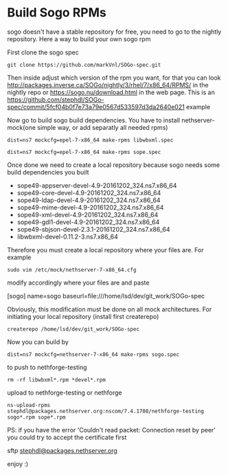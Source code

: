 # Build Sogo RPMs

sogo doesn't have a stable repository for free, you need to go to the nightly repository. Here a way to build your own sogo rpm

First clone the sogo spec

  `git clone https://github.com/markVnl/SOGo-spec.git`
  
Then inside adjust which version of the rpm you want, for that you can look http://packages.inverse.ca/SOGo/nightly/3/rhel/7/x86_64/RPMS/ in the nightly repo or https://sogo.nu/download.html in the web page. This is an https://github.com/stephdl/SOGo-spec/commit/5fcf04b0f7e73a79e0567d533597d3da2640e021 example 

Now go to build sogo build dependencies. You have to install nethserver-mock(one simple way, or add separatly all needed rpms)

  `dist=ns7 mockcfg=epel-7-x86_64 make-rpms libwbxml.spec`

  `dist=ns7 mockcfg=epel-7-x86_64 make-rpms sope.spec`

Once done we need to create a local repository because sogo needs some build dependencies you built  

* sope49-appserver-devel-4.9-20161202_324.ns7.x86_64
* sope49-core-devel-4.9-20161202_324.ns7.x86_64
* sope49-ldap-devel-4.9-20161202_324.ns7.x86_64
* sope49-mime-devel-4.9-20161202_324.ns7.x86_64
* sope49-xml-devel-4.9-20161202_324.ns7.x86_64
* sope49-gdl1-devel-4.9-20161202_324.ns7.x86_64
* sope49-sbjson-devel-2.3.1-20161202_324.ns7.x86_64
* libwbxml-devel-0.11.2-3.ns7.x86_64

Therefore you must create a local repository where your files are. For example

  `sudo vim /etc/mock/nethserver-7-x86_64.cfg`

modify accordingly where your files are and paste 

  [sogo]
  name=sogo
  baseurl=file:///home/lsd/dev/git_work/SOGo-spec

Obviously, this modification must be done on all mock architectures. For initiating your local repository (install first createrepo)

  `createrepo /home/lsd/dev/git_work/SOGo-spec`

Now you can build by

  `dist=ns7 mockcfg=nethserver-7-x86_64 make-rpms sogo.spec`

to push to nethforge-testing

`rm -rf libwbxml*.rpm *devel*.rpm`

upload to nethforge-testing or nethforge

`ns-upload-rpms  stephdl@packages.nethserver.org:nscom/7.4.1708/nethforge-testing sogo*.rpm sope*.rpm`

PS: if you have the error 'Couldn't read packet: Connection reset by peer' you could try to accept the certificate first

  sftp stephdl@packages.nethserver.org

enjoy :)

